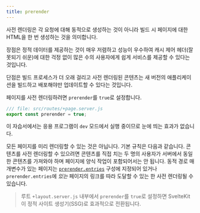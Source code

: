 ```yaml
---
title: prerender
---
```


사전 렌더링은 각 요청에 대해 동적으로 생성하는 것이 아니라 빌드 시 페이지에 대한 HTML을 한 번 생성하는 것을 의미합니다.

장점은 정적 데이터를 제공하는 것이 매우 저렴하고 성능이 우수하여 캐시 제어 헤더(잘못되기 쉬운)에 대한 걱정 없이 많은 수의 사용자에게 쉽게 서비스를 제공할 수 있다는 것입니다.

단점은 빌드 프로세스가 더 오래 걸리고 사전 렌더링된 콘텐츠는 새 버전의 애플리케이션을 빌드하고 배포해야만 업데이트할 수 있다는 것입니다.

페이지를 사전 렌더링하려면 `prerender`를 `true`로 설정합니다.

```js
/// file: src/routes/+page.server.js
export const prerender = true;
```

이 자습서에서는 응용 프로그램이 `dev` 모드에서 실행 중이므로 눈에 띄는 효과가 없습니다.

모든 페이지를 미리 렌더링할 수 있는 것은 아닙니다. 기본 규칙은 다음과 같습니다. 콘텐츠를 사전 렌더링할 수 있으려면 콘텐츠를 직접 치는 두 명의 사용자가 서버에서 동일한 콘텐츠를 가져와야 하며 페이지에 양식 작업이 포함되어서는 안 됩니다. 동적 경로 매개변수가 있는 페이지는 [`prerender.entries`](https://kit.svelte.dev/docs/configuration#prerender) 구성에 지정되어 있거나 `prerender.entries`에 _있는_ 페이지의 링크를 따라 도달할 수 있는 한 사전 렌더링될 수 있습니다.

> 루트 `+layout.server.js` 내부에서 `prerender`를 `true`로 설정하면 SvelteKit이 정적 사이트 생성기(SSG)로 효과적으로 전환됩니다.
